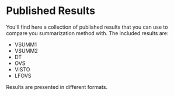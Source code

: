 # Published Results

You'll find here a collection of published results that you can use to compare you summarization method with.
The included results are:

* VSUMM1
* VSUMM2
* DT
* OVS
* VISTO
* LFOVS

Results are presented in different formats.
